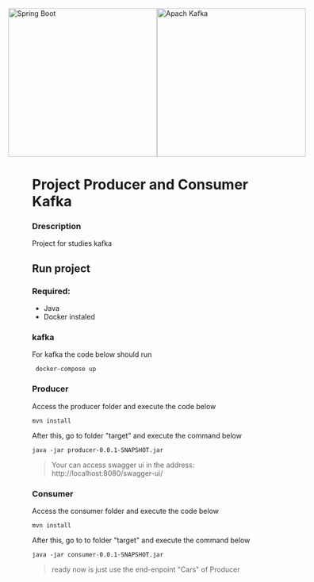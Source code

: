 
<div style="display: flex; min-width: 100%; justify-content: center; align-items: center; align-content: center;">
    <img src="https://cdn-images-1.medium.com/max/800/1*gxXLMIuJDHCH7fwIgEP1cg.png" width="300px" alt="Spring Boot"/>
    <img src="https://miro.medium.com/max/1200/1*0R28KyrP_IYMdYre7yuJ2g.png" height="300px" alt="Apach Kafka"/>
</div>



# Project Producer and Consumer Kafka

### Drescription
Project for studies kafka

## Run project

### Required:
 * Java
 * Docker instaled

### kafka
For kafka the code below should run
```node
 docker-compose up
```
### Producer
Access the producer folder and execute the code below
```node
mvn install
```
After this, go to folder "target" and execute the command below
```node
java -jar producer-0.0.1-SNAPSHOT.jar 
```
> Your can access swagger ui in the address: http://localhost:8080/swagger-ui/

### Consumer
Access the consumer folder and execute the code below
```node
mvn install
```
After this, go to to folder "target" and execute the command below
```node
java -jar consumer-0.0.1-SNAPSHOT.jar
```
> ready now is just use the end-enpoint "Cars" of Producer

